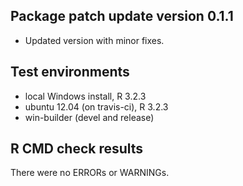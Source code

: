 

## Package patch update version 0.1.1
* Updated version with minor fixes.

## Test environments
* local Windows install, R 3.2.3
* ubuntu 12.04 (on travis-ci), R 3.2.3
* win-builder (devel and release)

## R CMD check results
There were no ERRORs or WARNINGs.


